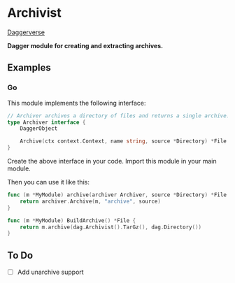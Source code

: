 # Archivist

[Daggerverse](https://daggerverse.dev/mod/github.com/sagikazarmark/daggerverse/archivist)

**Dagger module for creating and extracting archives.**

## Examples

### Go

This module implements the following interface:

```go
// Archiver archives a directory of files and returns a single archive.
type Archiver interface {
	DaggerObject

	Archive(ctx context.Context, name string, source *Directory) *File
}
```

Create the above interface in your code. Import this module in your main module.

Then you can use it like this:

```go
func (m *MyModule) archive(archiver Archiver, source *Directory) *File {
    return archiver.Archive(m, "archive", source)
}

func (m *MyModule) BuildArchive() *File {
    return m.archive(dag.Archivist().TarGz(), dag.Directory())
}
```

## To Do

- [ ] Add unarchive support
